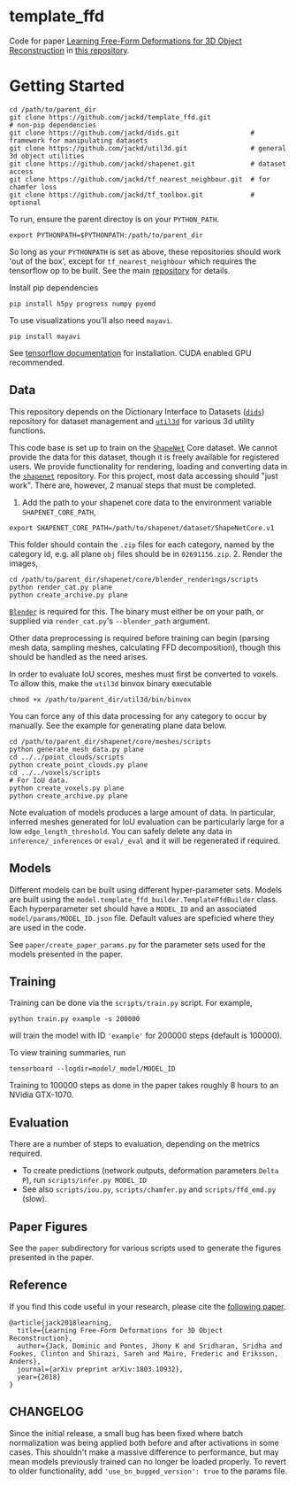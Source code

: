 # template_ffd
Code for paper [Learning Free-Form Deformations for 3D Object Reconstruction](https://arxiv.org/abs/1803.10932) in [this repository](https://github.com/jackd/template_ffd).

# Getting Started
```
cd /path/to/parent_dir
git clone https://github.com/jackd/template_ffd.git
# non-pip dependencies
git clone https://github.com/jackd/dids.git                  # framework for manipulating datasets
git clone https://github.com/jackd/util3d.git                # general 3d object utilities
git clone https://github.com/jackd/shapenet.git              # dataset access
git clone https://github.com/jackd/tf_nearest_neighbour.git  # for chamfer loss
git clone https://github.com/jackd/tf_toolbox.git            # optional
```
To run, ensure the parent directoy is on your `PYTHON_PATH`.
```
export PYTHONPATH=$PYTHONPATH:/path/to/parent_dir
```

So long as your `PYTHONPATH` is set as above, these repositories should work 'out of the box', except for `tf_nearest_neighbour` which requires the tensorflow op to be built. See the main [repository](https://github.com/jackd/tf_nearest_neighbour) for details.

Install pip dependencies
```
pip install h5py progress numpy pyemd
```

To use visualizations you'll also need `mayavi`.
```
pip install mayavi
```

See [tensorflow documentation](https://www.tensorflow.org/install/) for installation. CUDA enabled GPU recommended.

## Data
This repository depends on the Dictionary Interface to Datasets ([`dids`](https://github.com/jackd/dids.git)) repository for dataset management and [`util3d`](https://github.com/jackd/util3d.git) for various 3d utility functions.

This code base is set up to train on the [`ShapeNet`](https://www.shapenet.org/) Core dataset. We cannot provide the data for this dataset, though it is freely available for registered users. We provide functionality for rendering, loading and converting data in the [`shapenet`](https://github.com/jackd/shapenet) repository. For this project, most data accessing should "just work". There are, however, 2 manual steps that must be completed.

1. Add the path to your shapenet core data to the environment variable `SHAPENET_CORE_PATH`,
```
export SHAPENET_CORE_PATH=/path/to/shapenet/dataset/ShapeNetCore.v1
```
This folder should contain the `.zip` files for each category, named by the category id, e.g. all plane `obj` files should be in `02691156.zip`.
2. Render the images,
```
cd /path/to/parent_dir/shapenet/core/blender_renderings/scripts
python render_cat.py plane
python create_archive.py plane
```
[`Blender`](https://www.blender.org/) is required for this. The binary must either be on your path, or supplied via `render_cat.py`'s `--blender_path` argument.

Other data preprocessing is required before training can begin (parsing mesh data, sampling meshes, calculating FFD decomposition), though this should be handled as the need arises.

In order to evaluate IoU scores, meshes must first be converted to voxels. To allow this, make the `util3d` binvox binary executable
```
chmod +x /path/to/parent_dir/util3d/bin/binvox
```

You can force any of this data processing for any category to occur by manually. See the example for generating plane data below.
```
cd /path/to/parent_dir/shapenet/core/meshes/scripts
python generate_mesh_data.py plane
cd ../../point_clouds/scripts
python create_point_clouds.py plane
cd ../../voxels/scripts
# For IoU data.
python create_voxels.py plane
python create_archive.py plane
```

Note evaluation of models produces a large amount of data. In particular, inferred meshes generated for IoU evaluation can be particularly large for a low `edge_length_threshold`. You can safely delete any data in `inference/_inferences` or `eval/_eval` and it will be regenerated if required.

## Models
Different models can be built using different hyper-parameter sets. Models are built using the `model.template_ffd_builder.TemplateFfdBuilder` class. Each hyperparameter set should have a `MODEL_ID` and an associated `model/params/MODEL_ID.json` file. Default values are speficied where they are used in the code.

See `paper/create_paper_params.py` for the parameter sets used for the models presented in the paper.

## Training
Training can be done via the `scripts/train.py` script. For example,
```
python train.py example -s 200000
```
will train the model with ID `'example'` for 200000 steps (default is 100000).

To view training summaries, run
```
tensorboard --logdir=model/_model/MODEL_ID
```

Training to 100000 steps as done in the paper takes roughly 8 hours to an NVidia GTX-1070.

## Evaluation
There are a number of steps to evaluation, depending on the metrics required.
* To create predictions (network outputs, deformation parameters `Delta P`), run `scripts/infer.py MODEL_ID`
* See also `scripts/iou.py`, `scripts/chamfer.py` and `scripts/ffd_emd.py` (slow).

## Paper Figures
See the `paper` subdirectory for various scripts used to generate the figures presented in the paper.

## Reference
If you find this code useful in your research, please cite the [following paper](https://128.84.21.199/abs/1803.10932).
```
@article{jack2018learning,
  title={Learning Free-Form Deformations for 3D Object Reconstruction},
  author={Jack, Dominic and Pontes, Jhony K and Sridharan, Sridha and Fookes, Clinton and Shirazi, Sareh and Maire, Frederic and Eriksson, Anders},
  journal={arXiv preprint arXiv:1803.10932},
  year={2018}
}
```

## CHANGELOG
Since the initial release, a small bug has been fixed where batch normalization was being applied both before and after activations in some cases. This shouldn't make a massive difference to performance, but may mean models previously trained can no longer be loaded properly. To revert to older functionality, add `'use_bn_bugged_version': true` to the params file.
